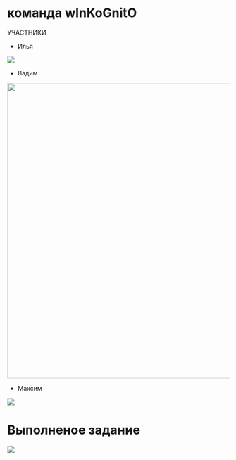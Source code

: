 # команда wInKoGnitO
УЧАСТНИКИ
- Илья
<img src="https://www.gifcen.com/wp-content/uploads/2024/02/rickroll-gif-6.gif" />

- Вадим
<img src="https://media1.tenor.com/m/kK6j8ZWFqgQAAAAC/welt-yang-welt.gif" width="670" height="670" />


- Максим
<img src= "https://media1.tenor.com/m/AKyheooX6N8AAAAd/zhumaisinba-%D0%B6%D1%83%D0%BC%D0%B0%D0%B9%D1%81%D1%8B%D0%BD%D0%B1%D0%B0.gif" /> 

# Выполненое задание 
<a href="https://replit.com/@NoName343/codemenu#main.cpp"><img src="[https://img.shields.io/badge/C%2B%2B-00599C?style=for-the-badge&logo=c%2B%2B&logoColor=white](https://avatars.mds.yandex.net/i?id=3e077f2c3c5c3de6356d69a8777488d0_sr-5669589-images-thumbs&n=13)" /></a>
